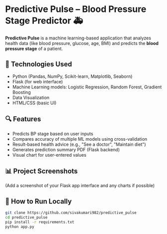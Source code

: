 # Predictive Pulse – Blood Pressure Stage Predictor 🚑

**Predictive Pulse** is a machine learning-based application that analyzes health data (like blood pressure, glucose, age, BMI) and predicts the **blood pressure stage** of a patient.

## 🧠 Technologies Used
- Python (Pandas, NumPy, Scikit-learn, Matplotlib, Seaborn)
- Flask (for web interface)
- Machine Learning models: Logistic Regression, Random Forest, Gradient Boosting
- Data Visualization
- HTML/CSS (basic UI)

## 🔍 Features
- Predicts BP stage based on user inputs
- Compares accuracy of multiple ML models using cross-validation
- Result-based health advice (e.g., "See a doctor", "Maintain diet")
- Generates prediction summary PDF (Flask backend)
- Visual chart for user-entered values

## 📊 Project Screenshots
(Add a screenshot of your Flask app interface and any charts if possible)

## 🚀 How to Run Locally
```bash
git clone https://github.com/sivakumari982/predictive_pulse
cd predictive_pulse
pip install -r requirements.txt
python app.py

